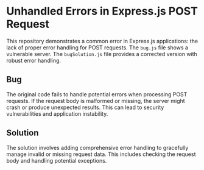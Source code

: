 # Unhandled Errors in Express.js POST Request

This repository demonstrates a common error in Express.js applications: the lack of proper error handling for POST requests.  The `bug.js` file shows a vulnerable server.  The `bugSolution.js` file provides a corrected version with robust error handling.

## Bug

The original code fails to handle potential errors when processing POST requests. If the request body is malformed or missing, the server might crash or produce unexpected results.  This can lead to security vulnerabilities and application instability.

## Solution

The solution involves adding comprehensive error handling to gracefully manage invalid or missing request data.  This includes checking the request body and handling potential exceptions.